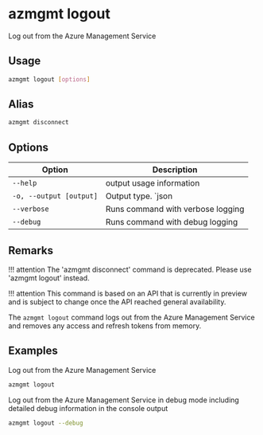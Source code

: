 # azmgmt logout

Log out from the Azure Management Service

## Usage

```sh
azmgmt logout [options]
```

## Alias

```sh
azmgmt disconnect
```

## Options

Option|Description
------|-----------
`--help`|output usage information
`-o, --output [output]`|Output type. `json|text`. Default `text`
`--verbose`|Runs command with verbose logging
`--debug`|Runs command with debug logging

## Remarks

!!! attention
    The 'azmgmt disconnect' command is deprecated. Please use 'azmgmt logout' instead.

!!! attention
    This command is based on an API that is currently in preview and is subject to change once the API reached general availability.

The `azmgmt logout` command logs out from the Azure Management Service and removes any access and refresh tokens from memory.

## Examples

Log out from the Azure Management Service

```sh
azmgmt logout
```

Log out from the Azure Management Service in debug mode including detailed debug information in the console output

```sh
azmgmt logout --debug
```